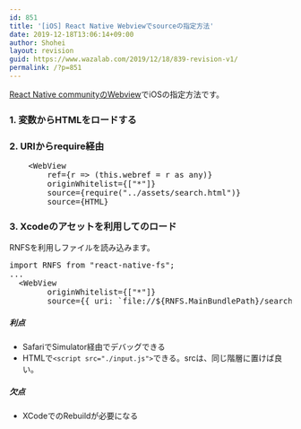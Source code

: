 ```yaml
---
id: 851
title: '[iOS] React Native Webviewでsourceの指定方法'
date: 2019-12-18T13:06:14+09:00
author: Shohei
layout: revision
guid: https://www.wazalab.com/2019/12/18/839-revision-v1/
permalink: /?p=851
---
```

[React Native communityのWebview](https://github.com/react-native-community/react-native-webview)でiOSの指定方法です。

### 1. 変数からHTMLをロードする
### 2. URIからrequire経由

 
<pre class="lang:default decode:true " >    &lt;WebView
        ref={r =&gt; (this.webref = r as any)}
        originWhitelist={["*"]}
        source={require("../assets/search.html")}
        source={HTML}</pre> 


### 3. Xcodeのアセットを利用してのロード

RNFSを利用しファイルを読み込みます。
<pre class="decode:true">import RNFS from "react-native-fs";
... 
  &lt;WebView
        originWhitelist={["*"]}
        source={{ uri: `file://${RNFS.MainBundlePath}/search.html` }}
</pre>

##### 利点
 * SafariでSimulator経由でデバッグできる
 * HTMLで`<script src="./input.js">`できる。srcは、同じ階層に置けば良い。
##### 欠点
 * XCodeでのRebuildが必要になる 